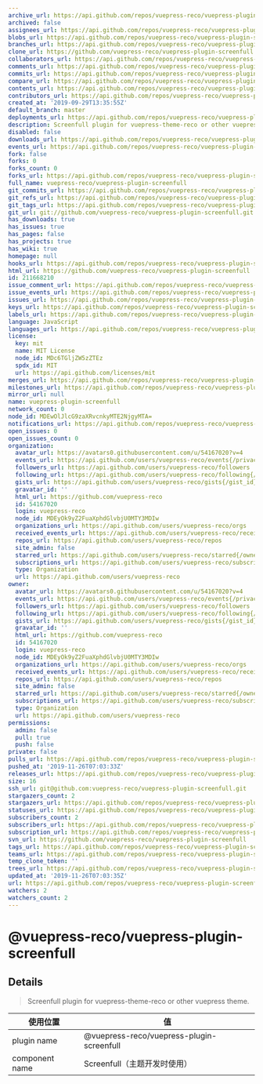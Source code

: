 ```yaml
---
archive_url: https://api.github.com/repos/vuepress-reco/vuepress-plugin-screenfull/{archive_format}{/ref}
archived: false
assignees_url: https://api.github.com/repos/vuepress-reco/vuepress-plugin-screenfull/assignees{/user}
blobs_url: https://api.github.com/repos/vuepress-reco/vuepress-plugin-screenfull/git/blobs{/sha}
branches_url: https://api.github.com/repos/vuepress-reco/vuepress-plugin-screenfull/branches{/branch}
clone_url: https://github.com/vuepress-reco/vuepress-plugin-screenfull.git
collaborators_url: https://api.github.com/repos/vuepress-reco/vuepress-plugin-screenfull/collaborators{/collaborator}
comments_url: https://api.github.com/repos/vuepress-reco/vuepress-plugin-screenfull/comments{/number}
commits_url: https://api.github.com/repos/vuepress-reco/vuepress-plugin-screenfull/commits{/sha}
compare_url: https://api.github.com/repos/vuepress-reco/vuepress-plugin-screenfull/compare/{base}...{head}
contents_url: https://api.github.com/repos/vuepress-reco/vuepress-plugin-screenfull/contents/{+path}
contributors_url: https://api.github.com/repos/vuepress-reco/vuepress-plugin-screenfull/contributors
created_at: '2019-09-29T13:35:55Z'
default_branch: master
deployments_url: https://api.github.com/repos/vuepress-reco/vuepress-plugin-screenfull/deployments
description: Screenfull plugin for vuepress-theme-reco or other vuepress theme.
disabled: false
downloads_url: https://api.github.com/repos/vuepress-reco/vuepress-plugin-screenfull/downloads
events_url: https://api.github.com/repos/vuepress-reco/vuepress-plugin-screenfull/events
fork: false
forks: 0
forks_count: 0
forks_url: https://api.github.com/repos/vuepress-reco/vuepress-plugin-screenfull/forks
full_name: vuepress-reco/vuepress-plugin-screenfull
git_commits_url: https://api.github.com/repos/vuepress-reco/vuepress-plugin-screenfull/git/commits{/sha}
git_refs_url: https://api.github.com/repos/vuepress-reco/vuepress-plugin-screenfull/git/refs{/sha}
git_tags_url: https://api.github.com/repos/vuepress-reco/vuepress-plugin-screenfull/git/tags{/sha}
git_url: git://github.com/vuepress-reco/vuepress-plugin-screenfull.git
has_downloads: true
has_issues: true
has_pages: false
has_projects: true
has_wiki: true
homepage: null
hooks_url: https://api.github.com/repos/vuepress-reco/vuepress-plugin-screenfull/hooks
html_url: https://github.com/vuepress-reco/vuepress-plugin-screenfull
id: 211668210
issue_comment_url: https://api.github.com/repos/vuepress-reco/vuepress-plugin-screenfull/issues/comments{/number}
issue_events_url: https://api.github.com/repos/vuepress-reco/vuepress-plugin-screenfull/issues/events{/number}
issues_url: https://api.github.com/repos/vuepress-reco/vuepress-plugin-screenfull/issues{/number}
keys_url: https://api.github.com/repos/vuepress-reco/vuepress-plugin-screenfull/keys{/key_id}
labels_url: https://api.github.com/repos/vuepress-reco/vuepress-plugin-screenfull/labels{/name}
language: JavaScript
languages_url: https://api.github.com/repos/vuepress-reco/vuepress-plugin-screenfull/languages
license:
  key: mit
  name: MIT License
  node_id: MDc6TGljZW5zZTEz
  spdx_id: MIT
  url: https://api.github.com/licenses/mit
merges_url: https://api.github.com/repos/vuepress-reco/vuepress-plugin-screenfull/merges
milestones_url: https://api.github.com/repos/vuepress-reco/vuepress-plugin-screenfull/milestones{/number}
mirror_url: null
name: vuepress-plugin-screenfull
network_count: 0
node_id: MDEwOlJlcG9zaXRvcnkyMTE2NjgyMTA=
notifications_url: https://api.github.com/repos/vuepress-reco/vuepress-plugin-screenfull/notifications{?since,all,participating}
open_issues: 0
open_issues_count: 0
organization:
  avatar_url: https://avatars0.githubusercontent.com/u/54167020?v=4
  events_url: https://api.github.com/users/vuepress-reco/events{/privacy}
  followers_url: https://api.github.com/users/vuepress-reco/followers
  following_url: https://api.github.com/users/vuepress-reco/following{/other_user}
  gists_url: https://api.github.com/users/vuepress-reco/gists{/gist_id}
  gravatar_id: ''
  html_url: https://github.com/vuepress-reco
  id: 54167020
  login: vuepress-reco
  node_id: MDEyOk9yZ2FuaXphdGlvbjU0MTY3MDIw
  organizations_url: https://api.github.com/users/vuepress-reco/orgs
  received_events_url: https://api.github.com/users/vuepress-reco/received_events
  repos_url: https://api.github.com/users/vuepress-reco/repos
  site_admin: false
  starred_url: https://api.github.com/users/vuepress-reco/starred{/owner}{/repo}
  subscriptions_url: https://api.github.com/users/vuepress-reco/subscriptions
  type: Organization
  url: https://api.github.com/users/vuepress-reco
owner:
  avatar_url: https://avatars0.githubusercontent.com/u/54167020?v=4
  events_url: https://api.github.com/users/vuepress-reco/events{/privacy}
  followers_url: https://api.github.com/users/vuepress-reco/followers
  following_url: https://api.github.com/users/vuepress-reco/following{/other_user}
  gists_url: https://api.github.com/users/vuepress-reco/gists{/gist_id}
  gravatar_id: ''
  html_url: https://github.com/vuepress-reco
  id: 54167020
  login: vuepress-reco
  node_id: MDEyOk9yZ2FuaXphdGlvbjU0MTY3MDIw
  organizations_url: https://api.github.com/users/vuepress-reco/orgs
  received_events_url: https://api.github.com/users/vuepress-reco/received_events
  repos_url: https://api.github.com/users/vuepress-reco/repos
  site_admin: false
  starred_url: https://api.github.com/users/vuepress-reco/starred{/owner}{/repo}
  subscriptions_url: https://api.github.com/users/vuepress-reco/subscriptions
  type: Organization
  url: https://api.github.com/users/vuepress-reco
permissions:
  admin: false
  pull: true
  push: false
private: false
pulls_url: https://api.github.com/repos/vuepress-reco/vuepress-plugin-screenfull/pulls{/number}
pushed_at: '2019-11-26T07:03:33Z'
releases_url: https://api.github.com/repos/vuepress-reco/vuepress-plugin-screenfull/releases{/id}
size: 16
ssh_url: git@github.com:vuepress-reco/vuepress-plugin-screenfull.git
stargazers_count: 2
stargazers_url: https://api.github.com/repos/vuepress-reco/vuepress-plugin-screenfull/stargazers
statuses_url: https://api.github.com/repos/vuepress-reco/vuepress-plugin-screenfull/statuses/{sha}
subscribers_count: 2
subscribers_url: https://api.github.com/repos/vuepress-reco/vuepress-plugin-screenfull/subscribers
subscription_url: https://api.github.com/repos/vuepress-reco/vuepress-plugin-screenfull/subscription
svn_url: https://github.com/vuepress-reco/vuepress-plugin-screenfull
tags_url: https://api.github.com/repos/vuepress-reco/vuepress-plugin-screenfull/tags
teams_url: https://api.github.com/repos/vuepress-reco/vuepress-plugin-screenfull/teams
temp_clone_token: ''
trees_url: https://api.github.com/repos/vuepress-reco/vuepress-plugin-screenfull/git/trees{/sha}
updated_at: '2019-11-26T07:03:35Z'
url: https://api.github.com/repos/vuepress-reco/vuepress-plugin-screenfull
watchers: 2
watchers_count: 2
---
```


# @vuepress-reco/vuepress-plugin-screenfull

## Details

> Screenfull plugin for vuepress-theme-reco or other vuepress theme.

|使用位置|值|
|-|-|
|plugin name|@vuepress-reco/vuepress-plugin-screenfull|
|component name|Screenfull（主题开发时使用）|


